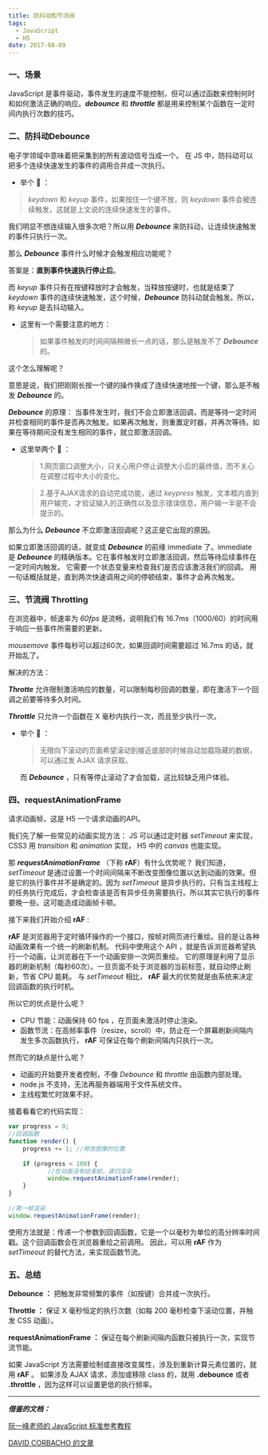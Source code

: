 ```yaml
---
title: 防抖动和节流阀
tags:
  - JavaScript
  - H5
date: 2017-08-09
---
```

### 一、场景
JavaScript 是事件驱动，事件发生的速度不能控制，但可以通过函数来控制何时和如何激活正确的响应。***debounce*** 和 ***throttle*** 都是用来控制某个函数在一定时间内执行次数的技巧。
<!--more-->
### 二、防抖动Debounce
电子学领域中意味着把采集到的所有波动信号当成一个。
在 JS 中，防抖动可以把多个连续快速发生的事件的调用合并成一次执行。

* 举个 🌰 ：

 > *keydown* 和 *keyup* 事件，如果按住一个键不放，则 *keydown* 事件会被连续触发，这就是上文说的连续快速发生的事件。

  
我们明显不想连续输入很多次吧？所以用 ***Debounce*** 来防抖动，让连续快速触发的事件只执行一次。

那么 ***Debounce*** 事件什么时候才会触发相应功能呢？

答案是：**直到事件快速执行停止后**。


而 *keyup* 事件只有在按键释放时才会触发，当释放按键时，也就是结束了 *keydown* 事件的连续快速触发，这个时候，***Debounce*** 防抖动就会触发。所以，称 *keyup* 是去抖动输入。

* 这里有一个需要注意的地方：

    >如果事件触发的时间间隔稍微长一点的话，那么是触发不了 ***Debounce*** 的。

这个怎么理解呢？

意思是说，我们把刚刚长按一个键的操作换成了连续快速地按一个键，那么是不触发 ***Debounce*** 的。

***Debounce*** 的原理：
当事件发生时，我们不会立即激活回调，而是等待一定时间并检查相同的事件是否再次触发。如果再次触发，则重置定时器，并再次等待。如果在等待期间没有发生相同的事件，就立即激活回调。

* 这里举两个 🌰 ：
    
    >1.网页窗口调整大小，只关心用户停止调整大小后的最终值，而不关心在调整过程中大小的变化。
     
    >2.基于AJAX请求的自动完成功能，通过 *keypress* 触发，文本框内直到用户输完，才验证输入的正确性以及显示错误信息，用户输一半是不会提示的。
    
那么为什么 ***Debounce*** 不立即激活回调呢？这正是它出现的原因。

如果立即激活回调的话，就变成 ***Debounce*** 的前缘  immediate 了。immediate 是 ***Debounce*** 的精确版本。它在事件触发时立即激活回调，然后等待后续事件在一定时间内触发。
它需要一个状态变量来检查我们是否应该激活我们的回调。
用一句话概括就是，直到两次快速调用之间的停顿结束，事件才会再次触发。

### 三、节流阀 Throtting

在浏览器中，帧速率为 *60fps* 是流畅，说明我们有 16.7ms（1000/60）的时间用于响应一些事件所需要的更新。

*mousemove* 事件每秒可以超过60次，如果回调时间需要超过 16.7ms 的话，就开始乱了。

解决的方法：

***Throtte*** 允许限制激活响应的数量，可以限制每秒回调的数量，即在激活下一个回调之前要等待多久时间。

***Throttle*** 只允许一个函数在 X 毫秒内执行一次，而且至少执行一次。

* 举个 🌰 ：   

    >无限向下滚动的页面希望滚动到接近底部的时候自动加载隐藏的数据，可以通过发 AJAX 请求获取。

    而 ***Debounce*** ，只有等停止滚动了才会加载，这比较缺乏用户体验。
    
### 四、requestAnimationFrame
请求动画帧，这是 H5 一个请求动画的API。

我们先了解一些常见的动画实现方法：
JS 可以通过定时器 *setTimeout* 来实现，CSS3 用 *transition* 和 *animation* 实现， H5 中的 *canvas* 也能实现。

那 ***requestAnimationFrame*** （下称 **rAF**）有什么优势呢？
我们知道， *setTimeout* 是通过设置一个时间间隔来不断改变图像位置以达到动画的效果。但是它的执行事件并不是确定的。因为 *setTimeout* 是异步执行的，只有当主线程上的任务执行完成后，才会检查该是否有异步任务需要执行。所以其实它执行的事件要晚一些。这可能造成动画帧卡顿。

接下来我们开始介绍 **rAF** :

**rAF** 是浏览器用于定时循环操作的一个接口，按帧对网页进行重绘。目的是让各种动画效果有一个统一的刷新机制。
代码中使用这个 API ，就是告诉浏览器希望执行一个动画，让浏览器在下一个动画安排一次网页重绘。
它的原理是利用了显示器的刷新机制（每秒60次）。一旦页面不处于浏览器的当前标签，就自动停止刷新，节省 CPU 能耗。
与 *setTimeout* 相比， **rAF** 最大的优势就是由系统来决定回调函数的执行时机。

所以它的优点是什么呢？

- CPU 节能：动画保持 60 fps ，在页面未激活时停止渲染。
- 函数节流：在高频率事件（resize，scroll）中，防止在一个屏幕刷新间隔内发生多次函数执行， **rAF** 可保证在每个刷新间隔内只执行一次。

然而它的缺点是什么呢？

- 动画的开始要开发者控制，不像 *Debounce* 和 *throttle* 由函数内部处理。
- node.js 不支持，无法再服务器端用于文件系统文件。
- 主线程繁忙时效果不好。

接着看看它的代码实现：

```js
var progress = 0;
//回调函数
function render() {
    progress += 1; //修改图像的位置
 
    if (progress < 100) {
           //在动画没有结束前，递归渲染
           window.requestAnimationFrame(render);
    }
}
 
//第一帧渲染
window.requestAnimationFrame(render);

```

使用方法就是：传递一个参数到回调函数，它是一个以毫秒为单位的高分辨率时间戳。这个回调函数会在浏览器重绘之前调用。
因此，可以用 **rAF** 作为 *setTimeout* 的替代方法，来实现函数节流。

### 五、总结
**Debounce ：** 把触发非常频繁的事件（如按键）合并成一次执行。

**Throttle ：** 保证 X 毫秒恒定的执行次数（如每 200 毫秒检查下滚动位置，并触发 CSS 动画）。

**requestAnimationFrame ：** 保证在每个刷新间隔内函数只被执行一次，实现节流节能。

如果 JavaScript 方法需要绘制或直接改变属性，涉及到重新计算元素位置的，就用 **rAF** 。
如果涉及 AJAX 请求，添加或移除 class 的，就用 **.debounce** 或者 **.throttle** ，因为这样可以设置更低的执行频率。

-----------

***借鉴的文档：***

[阮一峰老师的 JavaScript 标准参考教程](http://javascript.ruanyifeng.com/htmlapi/requestanimationframe.html)

[ DAVID CORBACHO 的文章](https://css-tricks.com/debouncing-throttling-explained-examples/)
















